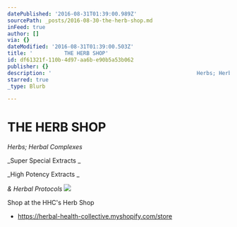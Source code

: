 ```yaml
---
datePublished: '2016-08-31T01:39:00.989Z'
sourcePath: _posts/2016-08-30-the-herb-shop.md
inFeed: true
author: []
via: {}
dateModified: '2016-08-31T01:39:00.503Z'
title: '          THE HERB SHOP'
id: df61321f-110b-4d97-aa6b-e90b5a53b062
publisher: {}
description: '                                              Herbs; Herbal Complexes'
starred: true
_type: Blurb

---
```

# THE HERB SHOP

_Herbs; Herbal Complexes_

_Super Special Extracts _

_High Potency Extracts _

_& Herbal Protocols_
![](https://s3-us-west-2.amazonaws.com/the-grid-img/p/16490d386fced69c11fc84dfdc415a1f6f00d1df.png)

Shop at the HHC's Herb Shop

- https://herbal-health-collective.myshopify.com/store
